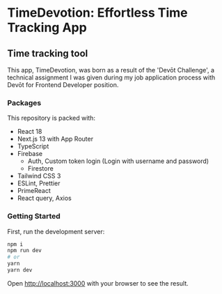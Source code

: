 # TimeDevotion: Effortless Time Tracking App

## Time tracking tool

This app, TimeDevotion, was born as a result of the 'Devōt Challenge', a technical assignment I was given during my job application process with Devōt for Frontend Developer position.

[//]: # (### Deployed version)

[//]: # ()
[//]: # (This repository is deployed on url: <a href="https://main.d3a0iy3msooami.amplifyapp.com" target="_blank">TimeDevotion</a>)


### Packages

This repository is packed with:

<ul>
<li>React 18</li>
<li>Next.js 13 with App Router</li>
<li>TypeScript</li>
<li>Firebase 
<ul>
<li>Auth, Custom  token login (Login with username and password)</li>
<li>Firestore</li>
</ul>
</li>
<li>Tailwind CSS 3</li>
<li>ESLint, Prettier</li>
<li>PrimeReact</li>
<li>React query, Axios</li>

</ul>

### Getting Started

First, run the development server:

```bash
npm i
npm run dev
# or
yarn
yarn dev
```

Open [http://localhost:3000](http://localhost:3000) with your browser to see the result.
